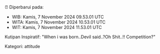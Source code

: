 ⏰ Diperbarui pada:
- WIB: Kamis, 7 November 2024 09.53.01 UTC
- WITA: Kamis, 7 November 2024 10.53.01 UTC
- WIT: Kamis, 7 November 2024 11.53.01 UTC

Kutipan Inspiratif:
"When i was born..Devil said..?Oh Shit..!! Competition?"


Kategori: attitude

